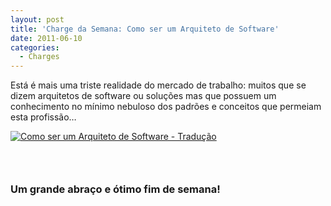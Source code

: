 ```yaml
---
layout: post
title: 'Charge da Semana: Como ser um Arquiteto de Software'
date: 2011-06-10
categories:
  - Charges
---
```


Está é mais uma triste realidade do mercado de trabalho: muitos que se dizem arquitetos de software ou soluções mas que possuem um conhecimento no mínimo nebuloso dos padrões e conceitos que permeiam esta profissão…


<p><a href="http://blob.vitormeriat.com.br/images/2011/06/como-ser-um-arquiteto-de-software-traduo.png"><img alt="Como ser um Arquiteto de Software - Tradução" src="http://blob.vitormeriat.com.br/images/2011/06/como-ser-um-arquiteto-de-software-traduo.png" /></a></p>

<h3>&nbsp;</h3>

### Um grande abraço e ótimo fim de semana!
